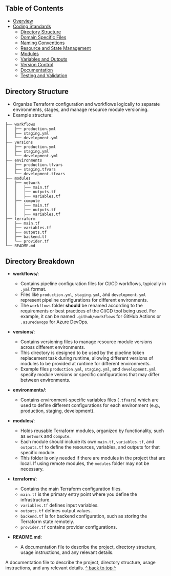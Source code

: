 ## Table of Contents

- [Overview](../README.md)
- [Coding Standards](../README.md#coding-standards)
  - [Directory Structure](./directory_structure.md)
  - [Domain Specific Files](./domain_specific_files.md)
  - [Naming Conventions](./naming_conventions.md#naming-conventions)
  - [Resource and State Management](./resource_and_state_management.md)
  - [Modules](./module.md)
  - [Variables and Outputs](./variables_and_outputs.md)
  - [Version Control](./version_control.md)
  - [Documentation](./documentation.md)
  - [Testing and Validation](./testing_and_validation.md)

## Directory Structure

- Organize Terraform configuration and workflows logically to separate environments, stages, and manage resource module versioning.
- Example structure:

```plaintext
├── workflows
│   ├── production.yml
│   ├── staging.yml
│   └── development.yml
├── versions
│   ├── production.yml
│   ├── staging.yml
│   └── development.yml
├── environments
│   ├── production.tfvars
│   ├── staging.tfvars
│   └── development.tfvars
├── modules
│   ├── network
│   │   ├── main.tf
│   │   ├── outputs.tf
│   │   ├── variables.tf
│   ├── compute
│   │   ├── main.tf
│   │   ├── outputs.tf
│   │   ├── variables.tf
├── terraform
│   ├── main.tf
│   ├── variables.tf
│   ├── outputs.tf
│   ├── backend.tf
│   └── provider.tf
└── README.md
```

## Directory Breakdown

- **workflows/**: 
  - Contains pipeline configuration files for CI/CD workflows, typically in `.yml` format.
  - Files like `production.yml`, `staging.yml`, and `development.yml` represent pipeline configurations for different environments.
  - The `workflows` folder **should** be renamed according to the requirements or best practices of the CI/CD tool being used. For example, it can be named `.github/workflows` for GitHub Actions or `.azuredevops` for Azure DevOps.

- **versions/**:
  - Contains versioning files to manage resource module versions across different environments.
  - This directory is designed to be used by the pipeline token replacement task during runtime, allowing different versions of modules to be provided at runtime for different environments.
  - Example files `production.yml`, `staging.yml`, and `development.yml` specify module versions or specific configurations that may differ between environments.

- **environments/**:
  - Contains environment-specific variables files (`.tfvars`) which are used to define different configurations for each environment (e.g., production, staging, development).

- **modules/**:
  - Holds reusable Terraform modules, organized by functionality, such as `network` and `compute`.
  - Each module should include its own `main.tf`, `variables.tf`, and `outputs.tf` to define the resources, variables, and outputs for that specific module.
  - This folder is only needed if there are modules in the project that are local. If using remote modules, the `modules` folder may not be necessary.

- **terraform/**:
  - Contains the main Terraform configuration files.
  - `main.tf` is the primary entry point where you define the infrastructure.
  - `variables.tf` defines input variables.
  - `outputs.tf` defines output values.
  - `backend.tf` is for backend configuration, such as storing the Terraform state remotely.
  - `provider.tf` contains provider configurations.

- **README.md**:
  - A documentation file to describe the project, directory structure, usage instructions, and any relevant details.

A documentation file to describe the project, directory structure, usage instructions, and any relevant details.
[^ back to top ^](#table-of-contents)